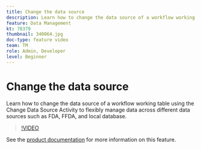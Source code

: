 ```yaml
---
title: Change the data source
description: Learn how to change the data source of a workflow working table using the Change Data Source Activity to flexibly manage data across different data sources such as FDA, FFDA, and local database.
feature: Data Management
kt: 78379
thumbnail: 340064.jpg
doc-type: feature video
team: TM
role: Admin, Developer
level: Beginner
---
```

# Change the data source

Learn how to change the data source of a workflow working table using the Change Data Source Activity to flexibly manage data across different data sources such as FDA, FFDA, and local database.

>[!VIDEO](https://video.tv.adobe.com/v/340064?quality=12)

See the [product documentation](https://experienceleague.adobe.com/docs/campaign/campaign-v8/config/workflows.html?lang=en#change-data-source-activity) for more information on this feature.
